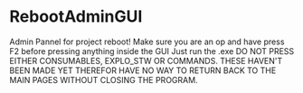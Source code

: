 # RebootAdminGUI
Admin Pannel for project reboot!
Make sure you are an op and have press F2 before pressing anything inside the GUI
Just run the .exe
DO NOT PRESS EITHER CONSUMABLES, EXPLO_STW OR COMMANDS. THESE HAVEN'T BEEN MADE YET THEREFOR HAVE NO WAY TO RETURN BACK TO THE MAIN PAGES WITHOUT CLOSING THE PROGRAM.

